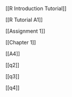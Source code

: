   

[[R Introduction Tutorial]]

[[R Tutorial A1]]

[[Assignment 1]]

[[Chapter 1]]

[[A4]]

[[q2]]

[[q3]]

[[q4]]